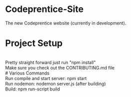 # Codeprentice-Site
The new Codeprentice website (currently in development).
<br/>
# Project Setup
<br/>
Pretty straight forward just run "npm install"
<br/>
Make sure you check out the CONTRIBUTING.md file 
<br/>
# Various Commands  
<br/>
Run compile and start server: npm start
<br/>
Run nodemon: nodemon server.js (after building)
<br/>
Build: npm run-script build
<br/>

